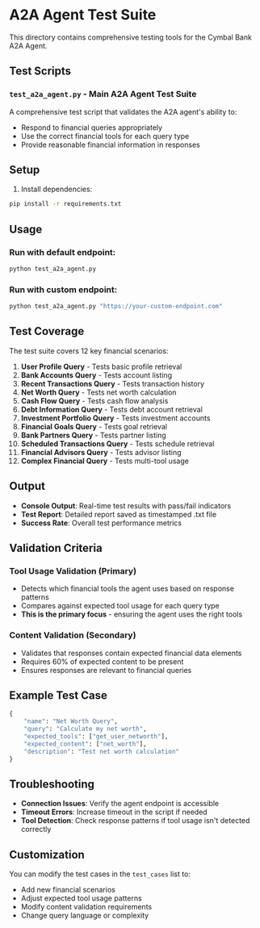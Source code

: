# A2A Agent Test Suite

This directory contains comprehensive testing tools for the Cymbal Bank A2A Agent.

## Test Scripts

### `test_a2a_agent.py` - Main A2A Agent Test Suite

A comprehensive test script that validates the A2A agent's ability to:
- Respond to financial queries appropriately
- Use the correct financial tools for each query type
- Provide reasonable financial information in responses

## Setup

1. Install dependencies:
```bash
pip install -r requirements.txt
```

## Usage

### Run with default endpoint:
```bash
python test_a2a_agent.py
```

### Run with custom endpoint:
```bash
python test_a2a_agent.py "https://your-custom-endpoint.com"
```

## Test Coverage

The test suite covers 12 key financial scenarios:

1. **User Profile Query** - Tests basic profile retrieval
2. **Bank Accounts Query** - Tests account listing
3. **Recent Transactions Query** - Tests transaction history
4. **Net Worth Query** - Tests net worth calculation
5. **Cash Flow Query** - Tests cash flow analysis
6. **Debt Information Query** - Tests debt account retrieval
7. **Investment Portfolio Query** - Tests investment accounts
8. **Financial Goals Query** - Tests goal retrieval
9. **Bank Partners Query** - Tests partner listing
10. **Scheduled Transactions Query** - Tests schedule retrieval
11. **Financial Advisors Query** - Tests advisor listing
12. **Complex Financial Query** - Tests multi-tool usage

## Output

- **Console Output**: Real-time test results with pass/fail indicators
- **Test Report**: Detailed report saved as timestamped .txt file
- **Success Rate**: Overall test performance metrics

## Validation Criteria

### Tool Usage Validation (Primary)
- Detects which financial tools the agent uses based on response patterns
- Compares against expected tool usage for each query type
- **This is the primary focus** - ensuring the agent uses the right tools

### Content Validation (Secondary)
- Validates that responses contain expected financial data elements
- Requires 60% of expected content to be present
- Ensures responses are relevant to financial queries

## Example Test Case

```python
{
    "name": "Net Worth Query",
    "query": "Calculate my net worth",
    "expected_tools": ["get_user_networth"],
    "expected_content": ["net_worth"],
    "description": "Test net worth calculation"
}
```

## Troubleshooting

- **Connection Issues**: Verify the agent endpoint is accessible
- **Timeout Errors**: Increase timeout in the script if needed
- **Tool Detection**: Check response patterns if tool usage isn't detected correctly

## Customization

You can modify the test cases in the `test_cases` list to:
- Add new financial scenarios
- Adjust expected tool usage patterns
- Modify content validation requirements
- Change query language or complexity
